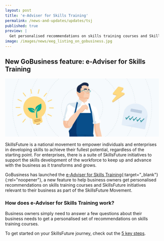 ```yaml
---
layout: post
title: 'e-Adviser for Skills Training'
permalink: /news-and-updates/updates/tsj
published: true
preview: |
  Get personalised recommendations on skills training courses and SkillsFuture initiatives relevant to your business as part of the SkillsFuture Movement.
image: /images/news/eeg_listing_on_gobusiness.jpg
---
```


## New GoBusiness feature: e-Adviser for Skills Training

![e-Adviser for Skills Training](/images/news/eeg_listing_on_gobusiness.jpg)

SkillsFuture is a national movement to empower individuals and enterprises in developing skills to achieve their fullest potential, regardless of the starting point. For enterprises, there is a suite of SkillsFuture initiatives to support the skills development of the workforce to keep up and advance with the business as it transforms and grows.

GoBusiness has launched the [e-Adviser for Skills Training](https://eadviser.gobusiness.io/skillstraining?src=news_and_update){:target="_blank"}{:rel="noopener"}, a new feature to help business owners get personalised recommendations on skills training courses and SkillsFuture initiatives relevant to their business as part of the SkillsFuture Movement.

### How does e-Adviser for Skills Training work?

Business owners simply need to answer a few questions about their business needs to get a personalised set of recommendations on skills training courses.

To get started on your SkillsFuture journey, check out the [5 key steps](/skillsfuture-for-enterprise/?src=news_and_update).

<script src="/jquery/jquery.min.js"></script>
<script src="/jquery/bp-menu-new-tab.js"></script>
